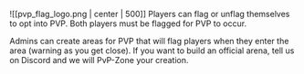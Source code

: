 ![[pvp_flag_logo.png | center | 500]]
Players can flag or unflag themselves to opt into PVP. Both players must be flagged for PVP to occur.

Admins can create areas for PVP that will flag players when they enter the area (warning as you get close). If you want to build an official arena, tell us on Discord and we will PvP-Zone your creation.